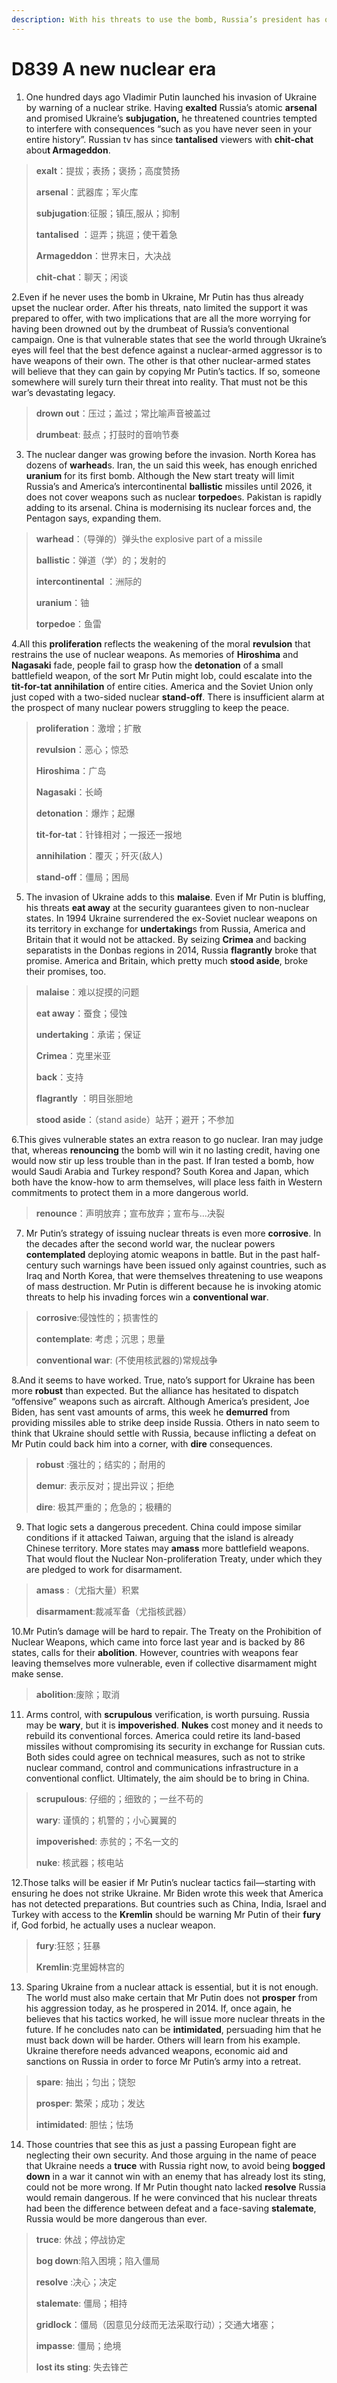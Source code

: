 ```yaml
---
description: With his threats to use the bomb, Russia’s president has overturned the nuclear order 
---
```


# D839   A new nuclear era 
1. One hundred days ago Vladimir Putin launched his invasion of Ukraine by warning of a nuclear strike. Having **exalted** Russia’s atomic **arsenal** and promised Ukraine’s **subjugation,** he threatened countries tempted to interfere with consequences “such as you have never seen in your entire history”. Russian tv has since **tantalised** viewers with **chit-chat** abou**t Armageddon**.

> **exalt**：提拔；表扬；褒扬；高度赞扬
>
> **arsenal**：武器库；军火库
>
> **subjugation**:征服；镇压,服从；抑制
>
> **tantalised** ：逗弄；挑逗；使干着急
>
> **Armageddon**：世界末日，大决战
>
> **chit-chat**：聊天；闲谈
>

2.Even if he never uses the bomb in Ukraine, Mr Putin has thus already upset the nuclear order. After his threats, nato limited the support it was prepared to offer, with two implications that are all the more worrying for having been drowned out by the drumbeat of Russia’s conventional campaign. One is that vulnerable states that see the world through Ukraine’s eyes will feel that the best defence against a nuclear-armed aggressor is to have weapons of their own. The other is that other nuclear-armed states will believe that they can gain by copying Mr Putin’s tactics. If so, someone somewhere will surely turn their threat into reality. That must not be this war’s devastating legacy.

> **drown out**：压过；盖过；常比喻声音被盖过
>
> **drumbeat**: 鼓点；打鼓时的音响节奏
>

3. The nuclear danger was growing before the invasion. North Korea has dozens of **warhead**s. Iran, the un said this week, has enough enriched **uranium** for its first bomb. Although the New start treaty will limit Russia’s and America’s intercontinental **ballistic** missiles until 2026, it does not cover weapons such as nuclear **torpedoe**s. Pakistan is rapidly adding to its arsenal. China is modernising its nuclear forces and, the Pentagon says, expanding them.

> **warhead**：（导弹的）弹头the explosive part of a missile
>
> **ballistic**：弹道（学）的；发射的
>
> **intercontinental** ：洲际的
>
> **uranium**：铀
>
> **torpedoe**：鱼雷
>

4.All this **proliferation** reflects the weakening of the moral **revulsion** that restrains the use of nuclear weapons. As memories of **Hiroshima** and **Nagasaki** fade, people fail to grasp how the **detonation** of a small battlefield weapon, of the sort Mr Putin might lob, could escalate into the **tit-for-tat** **annihilation** of entire cities. America and the Soviet Union only just coped with a two-sided nuclear **stand-off**. There is insufficient alarm at the prospect of many nuclear powers struggling to keep the peace.

> **proliferation**：激增；扩散
>
> **revulsion**：恶心；惊恐
>
> **Hiroshima**：广岛
>
> **Nagasaki**：长崎
>
> **detonation**：爆炸；起爆
>
> **tit-for-tat**：针锋相对；一报还一报地
>
> **annihilation**：覆灭；歼灭(敌人)
>
> **stand-off**：僵局；困局
>

5. The invasion of Ukraine adds to this **malaise**. Even if Mr Putin is bluffing, his threats **eat away** at the security guarantees given to non-nuclear states. In 1994 Ukraine surrendered the ex-Soviet nuclear weapons on its territory in exchange for **undertaking**s from Russia, America and Britain that it would not be attacked. By seizing **Crimea** and backing separatists in the Donbas regions in 2014, Russia **flagrantly** broke that promise. America and Britain, which pretty much **stood aside**, broke their promises, too.

> **malaise**：难以捉摸的问题
>
> **eat away**：蚕食；侵蚀
>
> **undertaking**：承诺；保证
>
> **Crimea**：克里米亚
>
> **back**：支持
>
> **flagrantly** ：明目张胆地
>
> **stood aside**：（stand aside）站开；避开；不参加
>

6.This gives vulnerable states an extra reason to go nuclear. Iran may judge that, whereas **renouncing** the bomb will win it no lasting credit, having one would now stir up less trouble than in the past. If Iran tested a bomb, how would Saudi Arabia and Turkey respond? South Korea and Japan, which both have the know-how to arm themselves, will place less faith in Western commitments to protect them in a more dangerous world.

> **renounce**：声明放弃；宣布放弃；宣布与…决裂
>

7. Mr Putin’s strategy of issuing nuclear threats is even more **corrosive**. In the decades after the second world war, the nuclear powers **contemplated** deploying atomic weapons in battle. But in the past half-century such warnings have been issued only against countries, such as Iraq and North Korea, that were themselves threatening to use weapons of mass destruction. Mr Putin is different because he is invoking atomic threats to help his invading forces win a **conventional war**.

> **corrosive**:侵蚀性的；损害性的
>
> **contemplate**: 考虑；沉思；思量
>
> **conventional war**: (不使用核武器的)常规战争
>

8.And it seems to have worked. True, nato’s support for Ukraine has been more **robust** than expected. But the alliance has hesitated to dispatch “offensive” weapons such as aircraft. Although America’s president, Joe Biden, has sent vast amounts of arms, this week he **demurred** from providing missiles able to strike deep inside Russia. Others in nato seem to think that Ukraine should settle with Russia, because inflicting a defeat on Mr Putin could back him into a corner, with **dire** consequences.

> **robust** :强壮的；结实的；耐用的
>
> **demur**: 表示反对；提出异议；拒绝
>
> **dire**: 极其严重的；危急的；极糟的
>

9. That logic sets a dangerous precedent. China could impose similar conditions if it attacked Taiwan, arguing that the island is already Chinese territory. More states may **amass** more battlefield weapons. That would flout the Nuclear Non-proliferation Treaty, under which they are pledged to work for disarmament.

> **amass** :（尤指大量）积累
>
> **disarmament**:裁减军备（尤指核武器）
>

10.Mr Putin’s damage will be hard to repair. The Treaty on the Prohibition of Nuclear Weapons, which came into force last year and is backed by 86 states, calls for their **abolition**. However, countries with weapons fear leaving themselves more vulnerable, even if collective disarmament might make sense.

> **abolition**:废除；取消
>

11. Arms control, with **scrupulous** verification, is worth pursuing. Russia may be **wary**, but it is **impoverished**. **Nukes** cost money and it needs to rebuild its conventional forces. America could retire its land-based missiles without compromising its security in exchange for Russian cuts. Both sides could agree on technical measures, such as not to strike nuclear command, control and communications infrastructure in a conventional conflict. Ultimately, the aim should be to bring in China.

> **scrupulous**: 仔细的；细致的；一丝不苟的
>
> **wary**: 谨慎的；机警的；小心翼翼的
>
> **impoverished**: 赤贫的；不名一文的
>
> **nuke**: 核武器；核电站
>

12.Those talks will be easier if Mr Putin’s nuclear tactics fail—starting with ensuring he does not strike Ukraine. Mr Biden wrote this week that America has not detected preparations. But countries such as China, India, Israel and Turkey with access to the **Kremlin** should be warning Mr Putin of their **fury** if, God forbid, he actually uses a nuclear weapon.

> **fury**:狂怒；狂暴
>
> **Kremlin**:克里姆林宫的
>

13. Sparing Ukraine from a nuclear attack is essential, but it is not enough. The world must also make certain that Mr Putin does not **prosper** from his aggression today, as he prospered in 2014. If, once again, he believes that his tactics worked, he will issue more nuclear threats in the future. If he concludes nato can be **intimidated**, persuading him that he must back down will be harder. Others will learn from his example. Ukraine therefore needs advanced weapons, economic aid and sanctions on Russia in order to force Mr Putin’s army into a retreat.

> **spare**: 抽出；匀出；饶恕
>
> **prosper**: 繁荣；成功；发达
>
> **intimidated**: 胆怯；怯场
>

14. Those countries that see this as just a passing European fight are neglecting their own security. And those arguing in the name of peace that Ukraine needs a **truce** with Russia right now, to avoid being **bogged down** in a war it cannot win with an enemy that has already lost its sting, could not be more wrong. If Mr Putin thought nato lacked **resolve** Russia would remain dangerous. If he were convinced that his nuclear threats had been the difference between defeat and a face-saving **stalemate**, Russia would be more dangerous than ever.

> **truce**: 休战；停战协定
>
> **bog down**:陷入困境；陷入僵局
>
> **resolve** :决心；决定
>
> **stalemate**: 僵局；相持
>
> **gridlock**：僵局（因意见分歧而无法采取行动）；交通大堵塞；
>
> **impasse**: 僵局；绝境
>
> **lost its sting**: 失去锋芒
>

